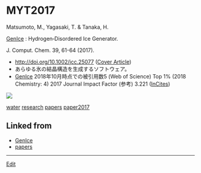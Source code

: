# MYT2017

Matsumoto, M., Yagasaki, T. & Tanaka, H.

[GenIce](GenIce.md) : Hydrogen‐Disordered Ice Generator.

J. Comput. Chem. 39, 61-64 (2017).


* http://doi.org/10.1002/jcc.25077 ([Cover Article](https://onlinelibrary.wiley.com/toc/1096987x/2018/39/1))
* あらゆる氷の結晶構造を生成するソフトウェア。 
* [GenIce](https://github.com/vitroid/GenIce)
2018年10月時点での被引用数5 (Web of Science) Top 1% (2018 Chemistry: 4)
2017 Journal Impact Factor (参考) 3.221 ([InCites](http://jcr.incites.thomsonreuters.com/JCRJournalProfileAction.action?pg=JRNLPROF&journalTitle=J%20COMPUT%20CHEM&edition=SCIE&journal=J%20COMPUT%20CHEM))

![](https://wol-prod-cdn.literatumonline.com/cms/attachment/871e128c-d576-404c-b9bf-1db332d7e07b/jcc25119-toc-0001-m.jpg)



[water](water.md) [research](research.md) [papers](papers.md) [paper2017](paper2017.md) 



## Linked from

* [GenIce](GenIce.md)
* [papers](papers.md)


----
[Edit](https://github.com/vitroid/vitroid.github.io/edit/master/MD/MYT2017.md)
